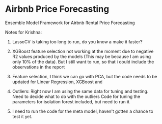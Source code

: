 # Airbnb Price Forecasting
Ensemble Model Framework for Airbnb Rental Price Forecasting

Notes for Krishna:


1) LassoCV is taking too long to run, do you know a make it faster?


2) XGBoost feature selection not working at the moment due to negative R2 values produced by the models
(This may be because I am using only 10% of the data). But I still want to run, so that i could include the observations in the report

3) Feature selection, I think we can go with PCA, but the code needs to be updated for Linear Regression, XGBoost and  


4) Outliers:
Right now I am using the same data for tuning and testing.
Need to decide what to do with the outliers
Code for tuning the parameters for isolation forest included, but need to run it. 

5) I need to run the code for the meta model, haven't gotten a chance to test it yet. 


